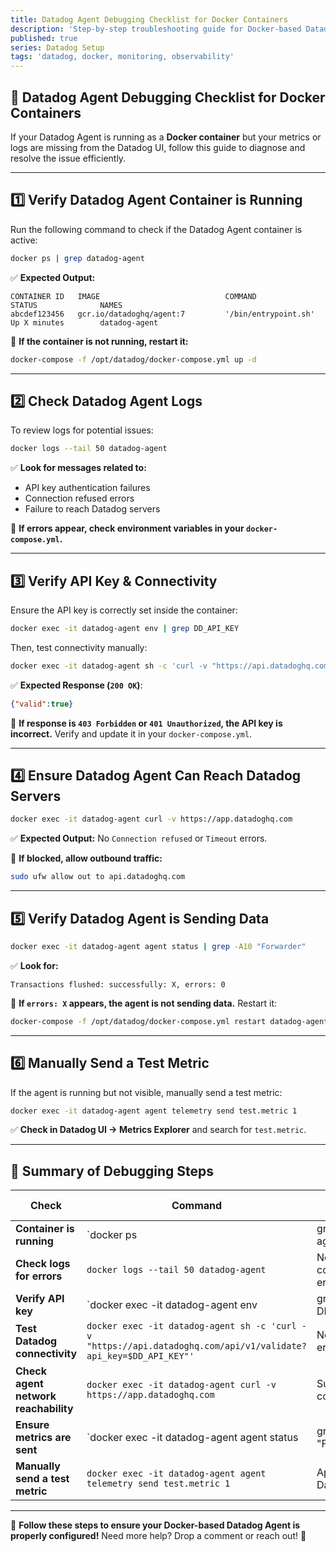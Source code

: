 ```yaml
---
title: Datadog Agent Debugging Checklist for Docker Containers
description: 'Step-by-step troubleshooting guide for Docker-based Datadog Agent installations to ensure proper connectivity, logging, and container monitoring visibility in the Datadog UI.'
published: true
series: Datadog Setup
tags: 'datadog, docker, monitoring, observability'
---
```


## 📌 Datadog Agent Debugging Checklist for Docker Containers

If your Datadog Agent is running as a **Docker container** but your metrics or logs are missing from the Datadog UI, follow this guide to diagnose and resolve the issue efficiently.

---

## 1️⃣ Verify Datadog Agent Container is Running

Run the following command to check if the Datadog Agent container is active:

```bash
docker ps | grep datadog-agent
```

✅ **Expected Output:**

```plaintext
CONTAINER ID   IMAGE                            COMMAND                  STATUS              NAMES
abcdef123456   gcr.io/datadoghq/agent:7         '/bin/entrypoint.sh'                  Up X minutes        datadog-agent
```

🚨 **If the container is not running, restart it:**

```bash
docker-compose -f /opt/datadog/docker-compose.yml up -d
```

---

## 2️⃣ Check Datadog Agent Logs

To review logs for potential issues:

```bash
docker logs --tail 50 datadog-agent
```

✅ **Look for messages related to:**

- API key authentication failures
- Connection refused errors
- Failure to reach Datadog servers

🚨 **If errors appear, check environment variables in your `docker-compose.yml`.**

---

## 3️⃣ Verify API Key & Connectivity

Ensure the API key is correctly set inside the container:

```bash
docker exec -it datadog-agent env | grep DD_API_KEY
```

Then, test connectivity manually:

```bash
docker exec -it datadog-agent sh -c 'curl -v "https://api.datadoghq.com/api/v1/validate?api_key=$DD_API_KEY"'
```

✅ **Expected Response (`200 OK`)**:

```json
{"valid":true}
```

🚨 **If response is `403 Forbidden` or `401 Unauthorized`, the API key is incorrect.** Verify and update it in your `docker-compose.yml`.

---

## 4️⃣ Ensure Datadog Agent Can Reach Datadog Servers

```bash
docker exec -it datadog-agent curl -v https://app.datadoghq.com
```

✅ **Expected Output:** No `Connection refused` or `Timeout` errors.

🚨 **If blocked, allow outbound traffic:**

```bash
sudo ufw allow out to api.datadoghq.com
```

---

## 5️⃣ Verify Datadog Agent is Sending Data

```bash
docker exec -it datadog-agent agent status | grep -A10 "Forwarder"
```

✅ **Look for:**

```plaintext
Transactions flushed: successfully: X, errors: 0
```

🚨 **If `errors: X` appears, the agent is not sending data.** Restart it:

```bash
docker-compose -f /opt/datadog/docker-compose.yml restart datadog-agent
```

---

## 6️⃣ Manually Send a Test Metric

If the agent is running but not visible, manually send a test metric:

```bash
docker exec -it datadog-agent agent telemetry send test.metric 1
```

✅ **Check in Datadog UI → Metrics Explorer** and search for `test.metric`.

---

## 📌 Summary of Debugging Steps

| **Check** | **Command** | **Expected Result** ||
|-----------|------------|---------------------|-|
| **Container is running** | `docker ps | grep datadog-agent` | Container is running |
| **Check logs for errors** | `docker logs --tail 50 datadog-agent` | No connection/auth errors ||
| **Verify API key** | `docker exec -it datadog-agent env | grep DD_API_KEY` | Correct API key is set |
| **Test Datadog connectivity** | `docker exec -it datadog-agent sh -c 'curl -v "https://api.datadoghq.com/api/v1/validate?api_key=$DD_API_KEY"'` | No network errors ||
| **Check agent network reachability** | `docker exec -it datadog-agent curl -v https://app.datadoghq.com` | Successful connection ||
| **Ensure metrics are sent** | `docker exec -it datadog-agent agent status | grep -A10 "Forwarder"` | No errors in transactions |
| **Manually send a test metric** | `docker exec -it datadog-agent agent telemetry send test.metric 1` | Appears in Datadog UI ||

---

🚀 **Follow these steps to ensure your Docker-based Datadog Agent is properly configured!** Need more help? Drop a comment or reach out! 🚀
